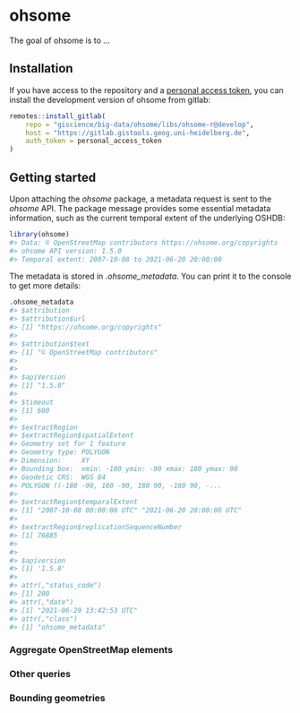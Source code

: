 
<!-- README.md is generated from README.Rmd. Please edit that file -->

# ohsome

<!-- badges: start -->
<!-- badges: end -->

The goal of ohsome is to …

## Installation

If you have access to the repository and a
<a href="https://docs.gitlab.com/ee/user/profile/personal_access_tokens.html" target="blank">personal access token</a>,
you can install the development version of ohsome from gitlab:

``` r
remotes::install_gitlab(
    repo = "giscience/big-data/ohsome/libs/ohsome-r@develop",
    host = "https://gitlab.gistools.geog.uni-heidelberg.de",
    auth_token = personal_access_token
)
```

## Getting started

Upon attaching the *ohsome* package, a metadata request is sent to the
*ohsome* API. The package message provides some essential metadata
information, such as the current temporal extent of the underlying
OSHDB:

``` r
library(ohsome)
#> Data: © OpenStreetMap contributors https://ohsome.org/copyrights
#> ohsome API version: 1.5.0
#> Temporal extent: 2007-10-08 to 2021-06-20 20:00:00
```

The metadata is stored in *.ohsome\_metadata*. You can print it to the
console to get more details:

``` r
.ohsome_metadata
#> $attribution
#> $attribution$url
#> [1] "https://ohsome.org/copyrights"
#> 
#> $attribution$text
#> [1] "© OpenStreetMap contributors"
#> 
#> 
#> $apiVersion
#> [1] "1.5.0"
#> 
#> $timeout
#> [1] 600
#> 
#> $extractRegion
#> $extractRegion$spatialExtent
#> Geometry set for 1 feature 
#> Geometry type: POLYGON
#> Dimension:     XY
#> Bounding box:  xmin: -180 ymin: -90 xmax: 180 ymax: 90
#> Geodetic CRS:  WGS 84
#> POLYGON ((-180 -90, 180 -90, 180 90, -180 90, -...
#> 
#> $extractRegion$temporalExtent
#> [1] "2007-10-08 00:00:00 UTC" "2021-06-20 20:00:00 UTC"
#> 
#> $extractRegion$replicationSequenceNumber
#> [1] 76885
#> 
#> 
#> $apiversion
#> [1] '1.5.0'
#> 
#> attr(,"status_code")
#> [1] 200
#> attr(,"date")
#> [1] "2021-06-29 13:42:53 UTC"
#> attr(,"class")
#> [1] "ohsome_metadata"
```

### Aggregate OpenStreetMap elements

### Other queries

### Bounding geometries
